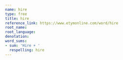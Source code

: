 ```yaml
---
name: hire
type: free
title: hire
reference_link: https://www.etymonline.com/word/hire
root_name: 
root_language: 
denotation: 
word_sums:
- sum: 'Hire + '
  respelling: hire
---
```

